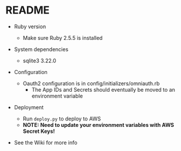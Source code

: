 # README

* Ruby version
	* Make sure Ruby 2.5.5 is installed

* System dependencies
	* sqlite3 3.22.0

* Configuration
	* Oauth2 configuration is in config/initializers/omniauth.rb
		* The App IDs and Secrets should eventually be moved to an environment variable

* Deployment
	* Run `deploy.py` to deploy to AWS
	* **NOTE: Need to update your environment variables with AWS Secret Keys!**

* See the Wiki for more info
